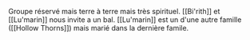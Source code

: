 Groupe réservé mais terre à terre mais très spirituel. [[Bi'rith]] et [[Lu'marin]] nous invite a un bal. [[Lu'marin]] est un d'une autre famille ([[Hollow Thorns]]) mais marié dans la dernière famile.
